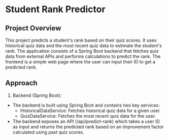# Student Rank Predictor
## Project Overview
This project predicts a student's rank based on their quiz scores. It uses historical quiz data and the most recent quiz data to estimate the student's rank. The application consists of a Spring Boot backend that fetches quiz data from external APIs and performs calculations to predict the rank. The frontend is a simple web page where the user can input their ID to get a predicted rank.
## Approach
1. Backend (Spring Boot):
- The backend is built using Spring Boot and contains two key services:
    - HistoricalDataService: Fetches historical quiz data for a given user.
    - QuizDataService: Fetches the most recent quiz data for the user.
- The backend exposes an API (/api/predict-rank) which takes a user ID as input and returns the predicted rank based on an improvement factor calculated using past quiz scores.
## 
